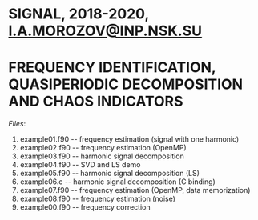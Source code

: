 # SIGNAL, 2018-2020, I.A.MOROZOV@INP.NSK.SU
# FREQUENCY IDENTIFICATION, QUASIPERIODIC DECOMPOSITION AND CHAOS INDICATORS


*Files*:
1) example01.f90         -- frequency estimation (signal with one harmonic)
2) example02.f90         -- frequency estimation (OpenMP)
3) example03.f90         -- harmonic signal decomposition
4) example04.f90         -- SVD and LS demo
5) example05.f90         -- harmonic signal decomposition (LS)
6) example06.c           -- harmonic signal decomposition (C binding)
7) example07.f90         -- frequency estimation (OpenMP, data memorization)
8) example08.f90         -- frequency estimation (noise)
9) example00.f90         -- frequency correction
